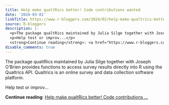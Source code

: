 ```yaml
---
title: Help make qualtRics better! Code contributions wanted
date: '2024-03-01'
linkTitle: https://www.r-bloggers.com/2024/02/help-make-qualtrics-better-code-contributions-wanted/
source: R-bloggers
description: |-
  <p>The package qualtRics maintained by Julia Silge together with Joseph O’Brien provides functions to access survey results directly into R using the Qualtrics API. Qualtrics is an online survey and data collection software platform.</p>
  <p>Help test or improv...</p>
  <strong>Continue reading</strong>: <a href="https://www.r-bloggers.com/2024/02/help-make-qualtrics-better-code-contributions-wanted/">Help make qualtRics better! Code contributions ...
disable_comments: true
---
```

<p>The package qualtRics maintained by Julia Silge together with Joseph O’Brien provides functions to access survey results directly into R using the Qualtrics API. Qualtrics is an online survey and data collection software platform.</p>
<p>Help test or improv...</p>
<strong>Continue reading</strong>: <a href="https://www.r-bloggers.com/2024/02/help-make-qualtrics-better-code-contributions-wanted/">Help make qualtRics better! Code contributions ...